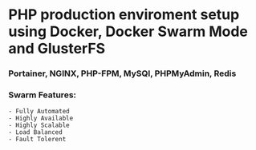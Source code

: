 # PHP production enviroment setup using Docker, Docker Swarm Mode and GlusterFS
### Portainer, NGINX, PHP-FPM, MySQl, PHPMyAdmin, Redis
### Swarm Features:
	- Fully Automated
	- Highly Available
	- Highly Scalable
	- Load Balanced
	- Fault Tolerent
